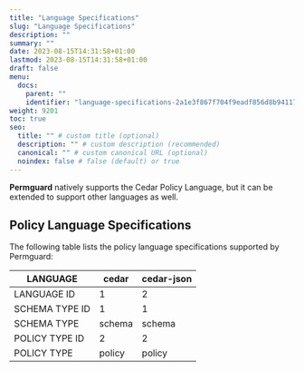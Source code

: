```yaml
---
title: "Language Specifications"
slug: "Language Specifications"
description: ""
summary: ""
date: 2023-08-15T14:31:58+01:00
lastmod: 2023-08-15T14:31:58+01:00
draft: false
menu:
  docs:
    parent: ""
    identifier: "language-specifications-2a1e3f867f704f9eadf856d8b94117d7"
weight: 9201
toc: true
seo:
  title: "" # custom title (optional)
  description: "" # custom description (recommended)
  canonical: "" # custom canonical URL (optional)
  noindex: false # false (default) or true
---
```


**Permguard** natively supports the Cedar Policy Language, but it can be extended to support other languages as well.

## Policy Language Specifications

The following table lists the policy language specifications supported by Permguard:

| LANGUAGE       | cedar  | cedar-json |
|----------------|--------|------------|
| LANGUAGE ID    | 1      | 2          |
| SCHEMA TYPE ID | 1      | 1          |
| SCHEMA TYPE    | schema | schema     |
| POLICY TYPE ID | 2      | 2          |
| POLICY TYPE    | policy | policy     |
